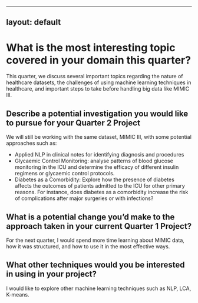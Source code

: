 
---
layout: default
---

# What is the most interesting topic covered in your domain this quarter?

This quarter, we discuss several important topics regarding the nature of healthcare datasets,
the challenges of using machine learning techniques in healthcare, and important steps to take before
handling big data like MIMIC III.

## Describe a potential investigation you would like to pursue for your Quarter 2 Project

We will still be working with the same dataset, MIMIC III, with some potential approaches such as:

- Applied NLP in clinical notes for identifying diagnosis and procedures
- Glycaemic Control Monitoring: analyse patterns of blood glucose monitoring in the ICU and determine
the efficacy of different insulin regimens or glycaemic control protocols.
- Diabetes as a Comorbidity: Explore how the presence of diabetes affects the outcomes of patients
admitted to the ICU for other primary reasons. For instance, does diabetes as a comorbidity increase
the risk of complications after major surgeries or with infections?

## What is a potential change you’d make to the approach taken in your current Quarter 1 Project?

For the next quarter, I would spend more time learning about MIMIC data, how it was structured,
and how to use it in the most effective ways.

## What other techniques would you be interested in using in your project?

I would like to explore other machine learning techniques such as NLP, LCA, K-means.
